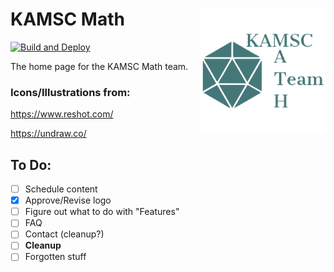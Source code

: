 <div>
  <img align="right" src="/images/logo/logo1.svg" alt="KAMSC Math Logo" width="200"/> 
  <h1> KAMSC Math</h1>
</div>

[![Build and Deploy](https://github.com/ds12a/KAMSC-Math/actions/workflows/pages/pages-build-deployment/badge.svg)](https://github.com/ds12a/KAMSC-Math/actions/workflows/pages/pages-build-deployment)

The home page for the KAMSC Math team.

### Icons/Illustrations from:

https://www.reshot.com/

https://undraw.co/

## To Do:
- [ ] Schedule content
- [x] Approve/Revise logo
- [ ] Figure out what to do with "Features"
- [ ] FAQ
- [ ] Contact (cleanup?)
- [ ] **Cleanup**
- [ ] Forgotten stuff
